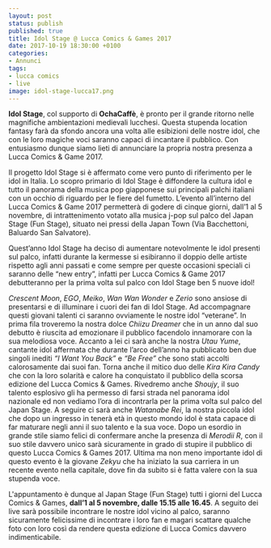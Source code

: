 ```yaml
---
layout: post
status: publish
published: true
title: Idol Stage @ Lucca Comics & Games 2017
date: 2017-10-19 18:30:00 +0100
categories:
- Annunci
tags:
- lucca comics
- live
image: idol-stage-lucca17.png
---
```


**Idol Stage**, col supporto di **OchaCaffè**, è pronto per il grande ritorno nelle magnifiche ambientazioni medievali lucchesi. Questa stupenda location fantasy farà da sfondo ancora una volta alle esibizioni delle nostre idol, che con le loro magiche voci saranno capaci di incantare il pubblico. Con entusiasmo dunque siamo lieti di annunciare la propria nostra presenza a Lucca Comics & Game 2017.

Il progetto Idol Stage si è affermato come vero punto di riferimento per le idol in Italia. Lo scopro primario di Idol Stage è diffondere la cultura idol e tutto il panorama della musica pop giapponese sui principali palchi italiani con un occhio di riguardo per le fiere del fumetto. L’evento all’interno del Lucca Comics & Game 2017 permetterà di godere di cinque giorni, dall’1 al 5 novembre, di intrattenimento votato alla musica j-pop sul palco del Japan Stage (Fun Stage), situato nei pressi della Japan Town (Via Bacchettoni, Baluardo San Salvatore).

Quest’anno Idol Stage ha deciso di aumentare notevolmente le idol presenti sul palco, infatti durante la kermesse si esibiranno il doppio delle artiste rispetto agli anni passati e come sempre per queste occasioni speciali ci saranno delle “new entry”, infatti per Lucca Comics & Game 2017 debutteranno per la prima volta sul palco con Idol Stage ben 5 nuove idol!

_Crescent Moon_, _EGO_, _Meiko_, _Wan Wan Wonder_ e _Zerio_ sono ansiose di presentarsi e di illuminare i cuori dei fan di Idol Stage. Ad accompagnare questi giovani talenti ci saranno ovviamente le nostre idol “veterane”. In prima fila troveremo la nostra dolce _Chiizu Dreamer_ che in un anno dal suo debutto è riuscita ad emozionare il pubblico facendolo innamorare con la sua melodiosa voce. Accanto a lei ci sarà anche la nostra _Utau Yume_, cantante idol affermata che durante l’arco dell’anno ha pubblicato ben due singoli inediti _“I Want You Back”_ e _“Be Free”_ che sono stati accolti calorosamente dai suoi fan. Torna anche il mitico duo delle _Kira Kira Candy_ che con la loro solarità e calore ha conquistato il pubblico della scorsa edizione del Lucca Comics & Games. Rivedremo anche _Shoujy_, il suo talento esplosivo gli ha permesso di farsi strada nel panorama idol nazionale ed non vediamo l’ora di incontrarla per la prima volta sul palco del Japan Stage. A seguire ci sarà anche _Watanabe Rei_, la nostra piccola idol che dopo un ingresso in tenerà età in questo mondo idol è stata capace di far maturare negli anni il suo talento e la sua voce. Dopo un esordio in grande stile siamo felici di confermare anche la presenza di _Merodii R_, con il suo stile davvero unico sarà sicuramente in grado di stupire il pubblico di questo Lucca Comics & Games 2017. Ultima ma non meno importante idol di questo evento è la giovane _Zekyu_ che ha iniziato la sua carriera in un recente evento nella capitale, dove fin da subito si è fatta valere con la sua stupenda voce.

L'appuntamento è dunque al Japan Stage (Fun Stage) tutti i giorni del Lucca Comics & Games, **dall’1 al 5 novembre, dalle 15.15 alle 16.45**. A seguito dei live sarà possibile incontrare le nostre idol vicino al palco, saranno sicuramente felicissime di incontrare i loro fan e magari scattare qualche foto con loro così da rendere questa edizione di Lucca Comics davvero indimenticabile.
